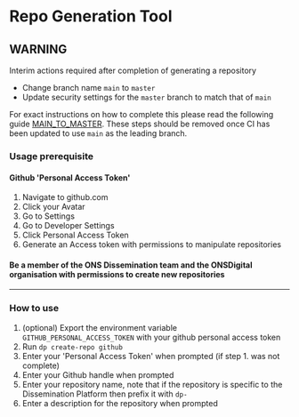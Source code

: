 # Repo Generation Tool

## WARNING

Interim actions required after completion of generating a repository

- Change branch name `main` to `master`
- Update security settings for the `master` branch to match that of `main`

For exact instructions on how to complete this please read the following guide [MAIN_TO_MASTER](MAIN_TO_MASTER_GUIDE.md).
These steps should be removed once CI has been updated to use `main` as the leading branch.

### Usage prerequisite

#### Github 'Personal Access Token'

1. Navigate to github.com
2. Click your Avatar
3. Go to Settings
4. Go to Developer Settings
5. Click Personal Access Token
6. Generate an Access token with permissions to manipulate repositories

#### Be a member of the ONS Dissemination team and the ONSDigital organisation with permissions to create new repositories

___

### How to use

1. (optional) Export the environment variable `GITHUB_PERSONAL_ACCESS_TOKEN` with your github personal access token
2. Run `dp create-repo github`
3. Enter your 'Personal Access Token' when prompted (if step 1. was not complete)
4. Enter your Github handle when prompted
5. Enter your repository name, note that if the repository is specific to the Dissemination Platform then prefix it with `dp-`
6. Enter a description for the repository when prompted
